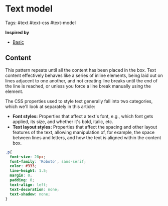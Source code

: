 # Text model

Tags: #text #text-css #text-model

**Inspired by**
- [Basic](20220517145503_css-basic.md)

## Content

This pattern repeats until all the content has been placed in the box. Text content effectively behaves like a series of inline elements, being laid out on lines adjacent to one another, and not creating line breaks until the end of the line is reached, or unless you force a line break manually using the <br> element.

The CSS properties used to style text generally fall into two categories, which we'll look at separately in this article:

- **Font styles:** Properties that affect a text's font, e.g., which font gets applied, its size, and whether it's bold, italic, etc.
- **Text layout styles:** Properties that affect the spacing and other layout features of the text, allowing manipulation of, for example, the space between lines and letters, and how the text is aligned within the content box.

```css
.p{
  font-size: 20px;
  font-family: 'Roboto', sans-serif;
  color: #333;
  line-height: 1.5;
  margin: 0;
  padding: 0;
  text-align: left;
  text-decoration: none;
  text-shadow: none;
}

```